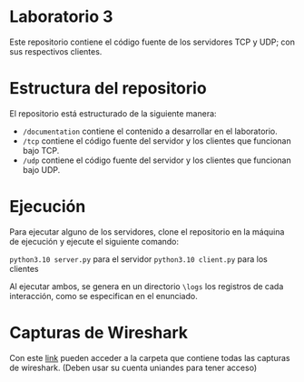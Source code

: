 # Laboratorio 3

Este repositorio contiene el código fuente de los servidores TCP y UDP; con sus respectivos clientes.

# Estructura del repositorio

El repositorio está estructurado de la siguiente manera:

- `/documentation` contiene el contenido a desarrollar en el laboratorio.
- `/tcp` contiene el código fuente del servidor y los clientes que funcionan bajo TCP.
- `/udp` contiene el código fuente del servidor y los clientes que funcionan bajo UDP.

# Ejecución

Para ejecutar alguno de los servidores, clone el repositorio en la máquina de ejecución y ejecute el siguiente comando:

`python3.10 server.py` para el servidor
`python3.10 client.py` para los clientes

Al ejecutar ambos, se genera en un directorio `\logs` los registros de cada interacción, como se especifican en el enunciado.

# Capturas de Wireshark

Con este [link](https://uniandes-my.sharepoint.com/:f:/g/personal/j_yepes_uniandes_edu_co/EipZlF_7DXNHrwIWFlpMbNAB9BVw62OUzPvn6DF7vbdK-Q?e=2kFuII) pueden acceder a la carpeta que contiene todas las capturas de wireshark. (Deben usar su cuenta uniandes para tener acceso)
